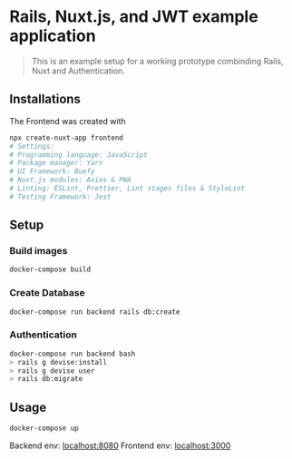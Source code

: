# Rails, Nuxt.js, and JWT example application

> This is an example setup for a working prototype combinding Rails, Nuxt and Authentication.

## Installations

The Frontend was created with

```bash
npx create-nuxt-app frontend
# Settings:
# Programming language: JavaScript
# Package manager: Yarn
# UI Framework: Buefy
# Nuxt.js modules: Axios & PWA
# Linting: ESLint, Prettier, Lint stages files & StyleLint
# Testing Framework: Jest
```

## Setup

### Build images

```bash
docker-compose build
```

### Create Database

```bash
docker-compose run backend rails db:create
```

### Authentication

```bash
docker-compose run backend bash
> rails g devise:install
> rails g devise user
> rails db:migrate
```

## Usage

```bash
docker-compose up
```

Backend env: [localhost:8080](http://localhost:8080)
Frontend env: [localhost:3000](http://localhost:3000)
